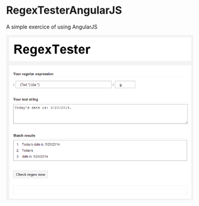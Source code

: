 RegexTesterAngularJS
====================

A simple exercice of using AngularJS

![alt tag](https://raw.githubusercontent.com/nightwolfz/RegexTesterAngularJS/master/preview.png)

